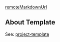 <!-- markdownlint-disable-file MD041-->
[remoteMarkdownUrl](https://raw.githubusercontent.com/Torimune29/cli-tools/main/README.md)

## About Template

See: [project-template](template)

